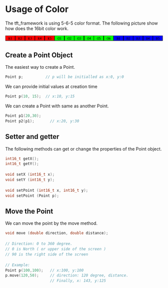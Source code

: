 # Usage of Color

The tft_framework is using 5-6-5 color format. The following picture show how does the 16bit color work.

<img src="565color.jpg" />

## Create a Point Object
The easiest way to create a Point.
```cpp
Point p;          // p will be initialled as x:0, y:0
```
We can provide initial values at creation time
```cpp
Point p(10, 15);  // x:10, y:15
```
We can create a Point with same as another Point.
```cpp
Point p1(20,30);
Point p2(p1);       // x:20, y:30
```
## Setter and getter
The following methods can get or change the properties of the Point object.
```cpp
int16_t getX();
int16_t getY();

void setX (int16_t x);
void setY (int16_t y);

void setPoint (int16_t x, int16_t y);
void setPoint (Point p);
```
## Move the Point
We can move the point by the move method.
```cpp
void move (double direction, double distance);

// Direction: 0 to 360 degree.
// 0 is North ( or upper side of the screen )
// 90 is the right side of the screen

// Example:
Point p(100,100);   // x:100, y:100
p.move(120,50);     // direction: 120 degree, distance.
                    // Finally, x: 143, y:125
```
